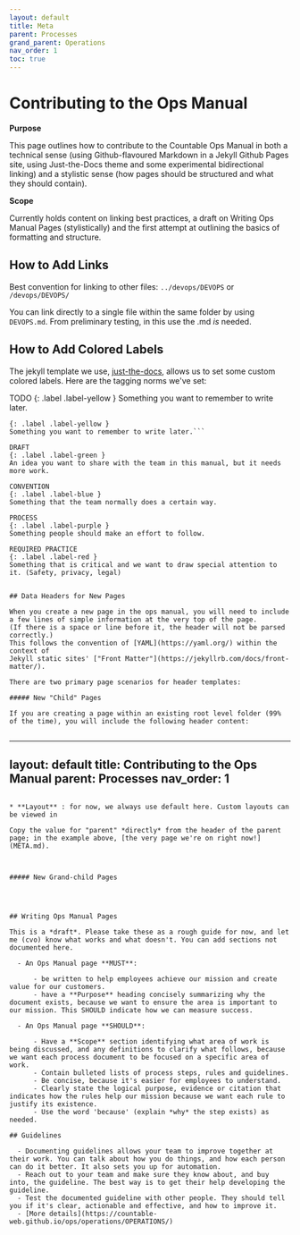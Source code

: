 ```yaml
---
layout: default
title: Meta
parent: Processes
grand_parent: Operations
nav_order: 1
toc: true
---
```


# Contributing to the Ops Manual

**Purpose**

This page outlines how to contribute to the Countable Ops Manual in both a technical sense (using Github-flavoured Markdown in a Jekyll Github Pages site, using Just-the-Docs theme and some experimental bidirectional linking) and a stylistic sense (how pages should be structured and what they should contain).

**Scope**

Currently holds content on linking best practices, a draft on Writing Ops Manual Pages (stylistically) and the first attempt at outlining the basics of formatting and structure.

## How to Add Links

Best convention for linking to other files: `../devops/DEVOPS` or `/devops/DEVOPS/`

You can link directly to a single file within the same folder by using `DEVOPS.md`. From preliminary testing, in this use the .md *is* needed.

## How to Add Colored Labels

The jekyll template we use, [just-the-docs](https://github.com/just-the-docs/just-the-docs), allows us to set some custom colored labels. Here are the tagging norms we've set:

TODO
{: .label .label-yellow }
Something you want to remember to write later.

```TODO
{: .label .label-yellow }
Something you want to remember to write later.```

DRAFT
{: .label .label-green }
An idea you want to share with the team in this manual, but it needs more work.

CONVENTION
{: .label .label-blue }
Something that the team normally does a certain way.

PROCESS
{: .label .label-purple }
Something people should make an effort to follow.

REQUIRED PRACTICE
{: .label .label-red }
Something that is critical and we want to draw special attention to it. (Safety, privacy, legal)


## Data Headers for New Pages

When you create a new page in the ops manual, you will need to include a few lines of simple information at the very top of the page.
(If there is a space or line before it, the header will not be parsed correctly.) 
This follows the convention of [YAML](https://yaml.org/) within the context of 
Jekyll static sites' ["Front Matter"](https://jekyllrb.com/docs/front-matter/).

There are two primary page scenarios for header templates:

##### New "Child" Pages

If you are creating a page within an existing root level folder (99% of the time), you will include the following header content: 


```
---
layout: default
title: Contributing to the Ops Manual
parent: Processes
nav_order: 1
---
```

* **Layout** : for now, we always use default here. Custom layouts can be viewed in 

Copy the value for "parent" *directly* from the header of the parent page; in the example above, [the very page we're on right now!](META.md). 



##### New Grand-child Pages




## Writing Ops Manual Pages

This is a *draft*. Please take these as a rough guide for now, and let me (cvo) know what works and what doesn't. You can add sections not
documented here.

  - An Ops Manual page **MUST**:
    
      - be written to help employees achieve our mission and create value for our customers.
      - have a **Purpose** heading concisely summarizing why the document exists, because we want to ensure the area is important to our mission. This SHOULD indicate how we can measure success.

  - An Ops Manual page **SHOULD**:
    
      - Have a **Scope** section identifying what area of work is being discussed, and any definitions to clarify what follows, because we want each process document to be focused on a specific area of work.
      - Contain bulleted lists of process steps, rules and guidelines.
      - Be concise, because it's easier for employees to understand.
      - Clearly state the logical purpose, evidence or citation that indicates how the rules help our mission because we want each rule to justify its existence.
      - Use the word 'because' (explain *why* the step exists) as needed.

## Guidelines

  - Documenting guidelines allows your team to improve together at their work. You can talk about how you do things, and how each person can do it better. It also sets you up for automation.
  - Reach out to your team and make sure they know about, and buy into, the guideline. The best way is to get their help developing the guideline.
  - Test the documented guideline with other people. They should tell you if it's clear, actionable and effective, and how to improve it.
  - [More details](https://countable-web.github.io/ops/operations/OPERATIONS/)
